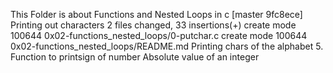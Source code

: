 This Folder is about Functions and Nested Loops in c
[master 9fc8ece] Printing out characters
 2 files changed, 33 insertions(+)
 create mode 100644 0x02-functions_nested_loops/0-putchar.c
 create mode 100644 0x02-functions_nested_loops/README.md
Printing chars of the alphabet
5. Function to printsign of number
Absolute value of an integer

